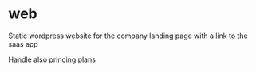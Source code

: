 # web

Static wordpress website for the company landing page with a link to the saas app

Handle also princing plans
